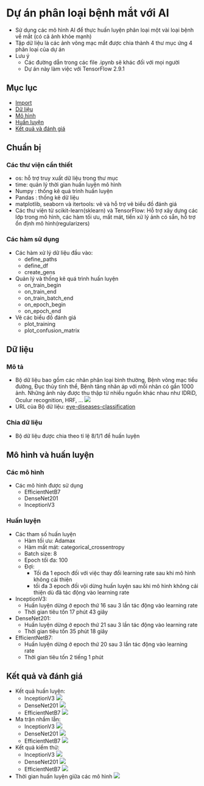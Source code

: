 # Dự án phân loại bệnh mắt với AI
- Sử dụng các mô hình AI để thực huấn luyện phân loại một vài loại bệnh về mắt (có cả ảnh khỏe mạnh)
- Tập dữ liệu là các ảnh võng mạc mắt được chia thành 4 thư mục ứng 4 phân loại của dự án
- Lưu ý
    - Các đường dẫn trong các file .ipynb sẽ khác đối với mọi người
    - Dự án này làm việc với TensorFlow 2.9.1
## Mục lục
- [Import](#chuẩn-bị)
- [Dữ liệu](#dữ-liệu)
- [Mô hình](#mô-hình-và-huấn-luyện)
- [Huấn luyện](#huấn-luyện)
- [Kết quả và đánh giá](#kết-quả-và-đánh-giá)
## Chuẩn bị
### Các thư viện cần thiết
- os: hỗ trợ truy xuất dữ liệu trong thư mục
- time: quản lý thời gian huấn luyện mô hình
- Numpy : thống kê quá trình huấn luyện
- Pandas : thống kê dữ liệu
- matplotlib, seaborn và itertools: vẽ và hỗ trợ vẽ biểu đồ đánh giá
- Các thư viện từ scikit-learn(sklearn) và TensorFlow: Hỗ trợ xây dựng các lớp trong mô hình, các hàm tối ưu, mất mát, tiền xử lý ảnh có sẵn, hỗ trợ ổn định mô hình(regularizers)
### Các hàm sử dụng
- Các hàm xử lý dữ liệu đầu vào:
    - define_paths
    - define_df
    - create_gens
- Quản lý và thống kê quá trình huấn luyện
    - on_train_begin
    - on_train_end
    - on_train_batch_end
    - on_epoch_begin
    - on_epoch_end
- Vẽ các biểu đồ đánh giá
    - plot_training
    - plot_confusion_matrix
## Dữ liệu
### Mô tả
- Bộ dữ liệu bao gồm các nhãn phân loại bình thường, Bệnh võng mạc tiểu đường, Đục thủy tinh thể, Bệnh tăng nhãn áp với mỗi nhãn có gần 1000 ảnh. Những ảnh này được thu thập từ nhiều nguồn khác nhau như IDRiD, Oculur recognition, HRF, ...
![](img/image-10.png)
- URL của Bộ dữ liệu: [eye-diseases-classification](https://www.kaggle.com/datasets/gunavenkatdoddi/eye-diseases-classification)
### Chia dữ liệu
- Bộ dữ liệu được chia theo tỉ lệ 8/1/1 để huấn luyện
## Mô hình và huấn luyện
### Các mô hình
- Các mô hình được sử dụng
    - EfficientNetB7
    - DenseNet201
    - InceptionV3
### Huấn luyện
- Các tham số huấn luyện
    - Hàm tối ưu: Adamax
    - Hàm mất mát: categorical_crossentropy
    - Batch size: 8
    - Epoch tối đa: 100
    - Đợi: 
        - Tối đa 1 epoch đối với việc thay đổi learning rate sau khi mô hình không cải thiện 
        - tối đa 3 epoch đối vội dừng huấn luyện sau khi mô hình không cải thiện dù đã tác động vào learning rate
- InceptionV3:
    - Huấn luyện dừng ở epoch thứ 16 sau 3 lần tác động vào learning rate
    - Thời gian tiêu tốn 17 phút 43 giây
- DenseNet201:
    - Huấn luyện dừng ở epoch thứ 21 sau 3 lần tác động vào learning rate
    - Thời gian tiêu tốn 35 phút 18 giây
- EfficientNetB7:
    - Huấn luyện dừng ở epoch thứ 20 sau 3 lần tác động vào learning rate
    - Thời gian tiêu tốn 2 tiếng 1 phút
## Kết quả và đánh giá
- Kết quả huấn luyện:
    - InceptionV3
    ![](img/image.png)
    - DenseNet201
    ![](img/image-1.png)
    - EfficientNetB7
    ![](img/image-2.png)
- Ma trận nhầm lẫn:
    - InceptionV3
    ![](img/image-3.png)
    - DenseNet201
    ![](img/image-4.png)
    - EfficientNetB7
    ![](img/image-5.png)
- Kết quả kiểm thử:
    - InceptionV3
    ![](img/image-6b.png)
    - DenseNet201
    ![](img/image-7b.png)
    - EfficientNetB7
    ![](img/image-8b.png)
- Thời gian huấn luyện giữa các mô hình
    ![](img/image-9.png)
    